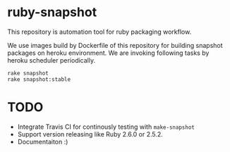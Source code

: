 # ruby-snapshot

This repository is automation tool for ruby packaging workflow.

We use images build by Dockerfile of this repository for building snapshot packages on heroku environment. We are invoking following tasks by heroku scheduler periodically.

```
rake snapshot
rake snapshot:stable
```

# TODO

* Integrate Travis CI for continously testing with `make-snapshot`
* Support version releasing like Ruby 2.6.0 or 2.5.2.
* Documentaiton :)
